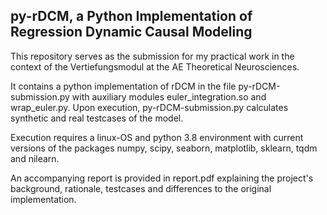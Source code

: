## py-rDCM, a Python Implementation of Regression Dynamic Causal Modeling

This repository serves as the submission for my practical work in the context of the Vertiefungsmodul at the AE Theoretical Neurosciences.

It contains a python implementation of rDCM in the file py-rDCM-submission.py with auxiliary modules euler\_integration.so and wrap\_euler.py. 
Upon execution, py-rDCM-submission.py calculates synthetic and real testcases of the model.

Execution requires a linux-OS and python 3.8 environment with current versions of the packages numpy, scipy, seaborn, matplotlib, sklearn, tqdm and nilearn.

An accompanying report is provided in report.pdf explaining the project's background, rationale, testcases and differences to the original implementation.
